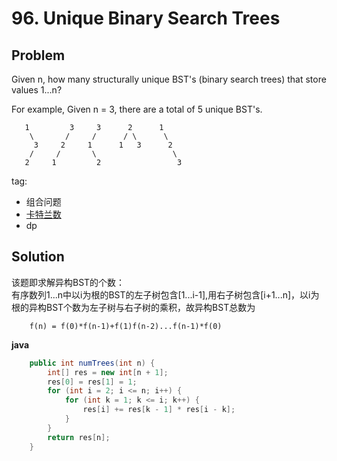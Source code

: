 # 96. Unique Binary Search Trees

## Problem

Given n, how many structurally unique BST's (binary search trees) that store values 1...n?

For example,
Given n = 3, there are a total of 5 unique BST's.
```
   1         3     3      2      1
    \       /     /      / \      \
     3     2     1      1   3      2
    /     /       \                 \
   2     1         2                 3
```

tag:
- 组合问题
- [卡特兰数](https://zh.wikipedia.org/wiki/%E5%8D%A1%E5%A1%94%E5%85%B0%E6%95%B0)
- dp

## Solution

该题即求解异构BST的个数：  
有序数列1...n中以i为根的BST的左子树包含[1...i-1],用右子树包含[i+1...n]，以i为根的异构BST个数为左子树与右子树的乘积，故异构BST总数为
```
	f(n) = f(0)*f(n-1)+f(1)f(n-2)...f(n-1)*f(0)
```

**java**

```java
	public int numTrees(int n) {
		int[] res = new int[n + 1];
		res[0] = res[1] = 1;
		for (int i = 2; i <= n; i++) {
			for (int k = 1; k <= i; k++) {
				res[i] += res[k - 1] * res[i - k];
			}
		}
		return res[n];
	}
```